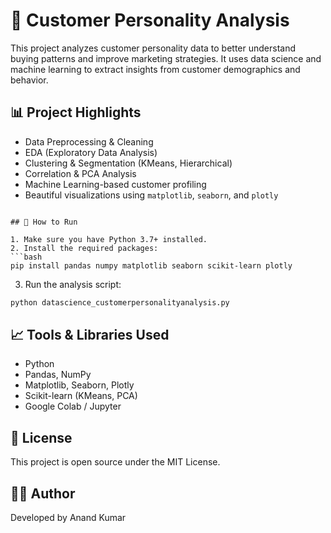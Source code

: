 # 🧠 Customer Personality Analysis

This project analyzes customer personality data to better understand buying patterns and improve marketing strategies. It uses data science and machine learning to extract insights from customer demographics and behavior.

## 📊 Project Highlights

- Data Preprocessing & Cleaning
- EDA (Exploratory Data Analysis)
- Clustering & Segmentation (KMeans, Hierarchical)
- Correlation & PCA Analysis
- Machine Learning-based customer profiling
- Beautiful visualizations using `matplotlib`, `seaborn`, and `plotly`


```

## 🚀 How to Run

1. Make sure you have Python 3.7+ installed.
2. Install the required packages:
```bash
pip install pandas numpy matplotlib seaborn scikit-learn plotly
```
3. Run the analysis script:
```bash
python datascience_customerpersonalityanalysis.py
```

## 📈 Tools & Libraries Used

- Python
- Pandas, NumPy
- Matplotlib, Seaborn, Plotly
- Scikit-learn (KMeans, PCA)
- Google Colab / Jupyter

## 📄 License

This project is open source under the MIT License.

## 👨‍💻 Author

Developed by Anand Kumar
